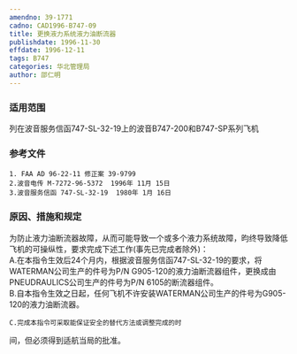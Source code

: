 ```yaml
---
amendno: 39-1771  
cadno: CAD1996-B747-09  
title: 更换液力系统液力油断流器  
publishdate: 1996-11-30  
effdate: 1996-12-11  
tags: B747  
categories: 华北管理局  
author: 邵仁明  
---
```

  
### 适用范围  
列在波音服务信函747-SL-32-19上的波音B747-200和B747-SP系列飞机  
  
<!--more-->  
### 参考文件  
    1. FAA AD 96-22-11 修正案 39-9799  
    2.波音电传 M-7272-96-5372  1996年 11月 15日  
    3.波音服务信函 747-SL-32-19  1980年 1月 16日  
  
### 原因、措施和规定  
为防止液力油断流器故障，从而可能导致一个或多个液力系统故障，昀终导致降低飞机的可操纵性，要求完成下述工作(事先已完成者除外)：  
    A.在本指令生效后24个月内，根据波音服务信函747-SL-32-19的要求，将WATERMAN公司生产的件号为P/N G905-120的液力油断流器组件，更换成由PNEUDRAULICS公司生产的件号为P/N 6105的断流器组件。  
    B.自本指令生效之日起，任何飞机不许安装WATERMAN公司生产的件号为G905-120的液力油断流器。  
  
    C.完成本指令可采取能保证安全的替代方法或调整完成的时  
  
间，但必须得到适航当局的批准。  
